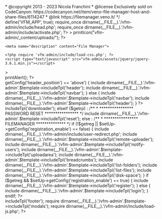 <?php
/**
 * Plugin Name: Veno File Manager
 * Version: 4.1.5
 *
 * @category  PHP
 * @package   VenoFileManager
 * @author    Nicola Franchini <info@veno.it>
 * @copyright 2013 - 2023 Nicola Franchini
 * @license   Exclusively sold on CodeCanyon: https://codecanyon.net/item/veno-file-manager-host-and-share-files/6114247
 * @link      https://filemanager.veno.it/
 */
define('VFM_APP', true);
require_once dirname(__FILE__).'/vfm-admin/include/head.php';
require_once dirname(__FILE__).'/vfm-admin/include/activate.php';
?>
<!doctype html>
<html lang="<?php echo $setUp->lang; ?>"<?php echo $rtl_att; ?>>
<head>
    <meta charset="utf-8">
    <meta name="viewport" content="width=device-width, initial-scale=1">
    <title><?php echo $setUp->getConfig("appname"); ?></title>
    <?php echo $setUp->printIcon("vfm-admin/_content/uploads/"); ?>

    <meta name="description" content="File Manager">

    <?php require 'vfm-admin/include/load-css.php'; ?>
    <script type="text/javascript" src="vfm-admin/assets/jquery/jquery-3.6.1.min.js"></script>

</head>
    <body id="uparea" class="<?php echo $bodyclass; ?>"<?php echo $bodydata; ?>>
        <div id="error"><?php echo $setUp->printAlert(); ?></div>
        <div class="overdrag"></div>
            <?php
            /**
             * ******************** HEADER ********************
             */
            if ($setUp->getConfig('header_position') == 'above') {
                include dirname(__FILE__).'/vfm-admin'.$template->includeTpl('header');
                include dirname(__FILE__).'/vfm-admin'.$template->includeTpl('navbar');
            } else {
                include dirname(__FILE__).'/vfm-admin'.$template->includeTpl('navbar');
                include dirname(__FILE__).'/vfm-admin'.$template->includeTpl('header');
            }
            ?>
        <div class="container mb-auto pt-3">
            <div class="main-content row">
            <?php
            if ($getdownloadlist) :
                /**
                 * ********* SARED FILES DOWNLOADER *********
                 */
                include dirname(__FILE__).'/vfm-admin'.$template->includeTpl('downloader');
            elseif ($getrp) :
                /**
                 * **************** PASSWORD RESET ****************
                 */
                include dirname(__FILE__).'/vfm-admin'.$template->includeTpl('reset');
            else :
                /**
                 * **************** FILEMANAGER **************
                 */
                if (!$getreg || $setUp->getConfig('registration_enable') == false) {
                    include dirname(__FILE__).'/vfm-admin/include/user-redirect.php';
                    include dirname(__FILE__).'/vfm-admin'.$template->includeTpl('remote-uploader');
                    include dirname(__FILE__).'/vfm-admin'.$template->includeTpl('notify-users');
                    include dirname(__FILE__).'/vfm-admin'.$template->includeTpl('uploadarea');
                    include dirname(__FILE__).'/vfm-admin'.$template->includeTpl('breadcrumbs');
                    include dirname(__FILE__).'/vfm-admin'.$template->includeTpl('list-folders');
                    include dirname(__FILE__).'/vfm-admin'.$template->includeTpl('list-files');
                    include dirname(__FILE__).'/vfm-admin'.$template->includeTpl('disk-space');
                }
                if ($getreg && $setUp->getConfig('registration_enable') == true) {
                    include dirname(__FILE__).'/vfm-admin'.$template->includeTpl('register');
                } else {
                    include dirname(__FILE__).'/vfm-admin'.$template->includeTpl('login');
                }
            endif; ?>
            </div> <!-- .main-content -->
        </div> <!-- .container -->
        <?php
        /**
         * ******************** FOOTER ********************
         */
        require dirname(__FILE__).'/vfm-admin'.$template->includeTpl('footer');
        require dirname(__FILE__).'/vfm-admin'.$template->includeTpl('modals');
        require dirname(__FILE__).'/vfm-admin/include/load-js.php';
        ?>
    </body>
</html>

